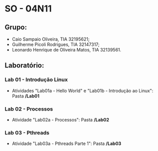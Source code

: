 # SO - 04N11

## Grupo:

* Caio Sampaio Oliveira, TIA 32195621;
* Guilherme Picoli Rodrigues, TIA 32147317;
* Leonardo Henrique de Oliveira Matos, TIA 32139561.

## Laboratório:

### Lab 01 - Introdução Linux
* Atividades "Lab01a - Hello World" e "Lab01b - Introdução ao Linux": Pasta **/Lab01**

### Lab 02 - Processos
* Atividade "Lab02a - Processos": Pasta **/Lab02**

### Lab 03 - Pthreads
* Atividade "Lab03a - Pthreads Parte 1": Pasta **/Lab03**
